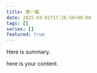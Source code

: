 ```yaml
---
title: 第一篇
date: 2025-03-01T17:26:56+08:00
tags: []
series: []
featured: true
---
```

Here is summary.

<!--more-->

here is your content.
